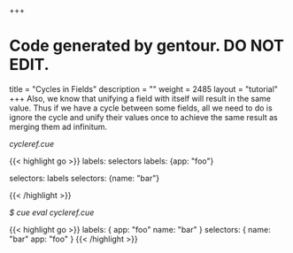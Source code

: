 +++
# Code generated by gentour. DO NOT EDIT.
title = "Cycles in Fields"
description = ""
weight = 2485
layout = "tutorial"
+++
Also, we know that unifying a field with itself will result in the same value.
Thus if we have a cycle between some fields, all we need to do is ignore
the cycle and unify their values once to achieve the same result as
merging them ad infinitum.


<a id="td-block-padding" class="td-offset-anchor"></a>
<section class="row td-box td-box--white td-box--gradient td-box--height-auto">
<div class="col-lg-6 mr-0">
<i>cycleref.cue</i>
<p>
{{< highlight go >}}
labels: selectors
labels: {app: "foo"}

selectors: labels
selectors: {name: "bar"}

{{< /highlight >}}
<br>
</div>

<div class="col-lg-6 ml-0"><i>$ cue eval cycleref.cue</i>
<p>
{{< highlight go >}}
labels: {
    app:  "foo"
    name: "bar"
}
selectors: {
    name: "bar"
    app:  "foo"
}
{{< /highlight >}}
</div>
</section>